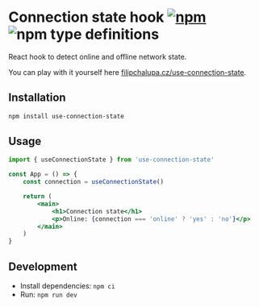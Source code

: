 # Connection state hook [![npm](https://img.shields.io/npm/v/use-connection-state.svg)](https://www.npmjs.com/package/use-connection-state) ![npm type definitions](https://img.shields.io/npm/types/use-connection-state.svg)

React hook to detect online and offline network state.

You can play with it yourself here [filipchalupa.cz/use-connection-state](https://filipchalupa.cz/use-connection-state/).

## Installation

```bash
npm install use-connection-state
```

## Usage

```jsx
import { useConnectionState } from 'use-connection-state'

const App = () => {
	const connection = useConnectionState()

	return (
		<main>
			<h1>Connection state</h1>
			<p>Online: {connection === 'online' ? 'yes' : 'no'}</p>
		</main>
	)
}
```

## Development

- Install dependencies: `npm ci`
- Run: `npm run dev`
